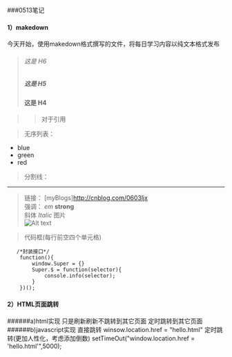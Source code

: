 ###0513笔记  

#### 1）makedown
今天开始，使用makedown格式撰写的文件，将每日学习内容以纯文本格式发布 
>###### 这是 H6
>##### 这是 H5
>#### 这是 H4 

>>对于引用   

>无序列表：  
* blue  
* green  
* red  
>分割线：
***
>链接：
[myBlogs]http://cnblog.com/0603ljx  
>强调：
_em_
__strong__  
>斜体
*Italic*
>图片  
![Alt text](/path/to/img.jpg)  
	
>代码框(每行前空四个单元格)
		
	   /*封装接口*/  
    	function(){ 	
    		window.Super = {} 	
    		Super.$ = function(selector){ 	
    			console.info(selector);	
    		}	
     	})();	
 	 
    

#### 2）HTML页面跳转

######a)html实现
只是刷新刷新不跳转到其它页面
	<meta http-equiv = "refresh" content = "10">
定时跳转到其它页面
	<meta http-equiv = "refresh" content = "5;utl=hello.html">
######b)javascript实现
直接跳转
	winsow.location.href = "hello.html"
定时跳转(更加人性化，考虑添加倒数)
	setTimeOut("window.location.href = 'hello.html'",5000);
	